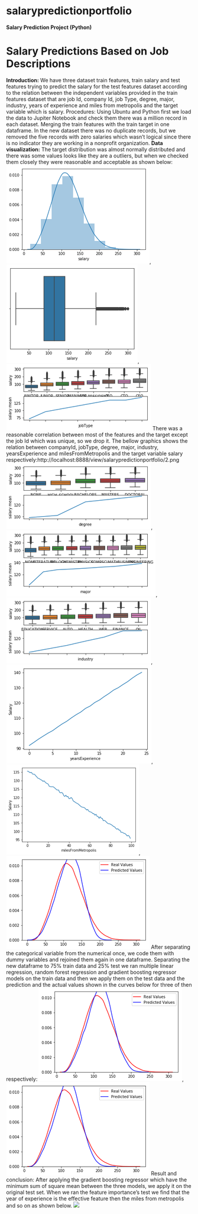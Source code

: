 # salarypredictionportfolio
**Salary Prediction Project (Python)**
# Salary Predictions Based on Job Descriptions #
**Introduction:**
We have three dataset train features, train salary and test features trying to predict the salary for the test features dataset according to the relation between the independent variables provided in the train features dataset that are job Id, company Id, job Type, degree, major, industry, years of experience and miles from metropolis and the target variable which is salary.
Procedures:
Using Ubuntu and Python first we load the data to Jupiter Notebook and check them there was a million record in each dataset. Merging the train features with the train target in one dataframe. In the new dataset there was no duplicate records, but we removed the five records with zero salaries which wasn’t logical since there is no indicator they are working in a nonprofit organization.
**Data visualization:**
The target distribution was almost normally distributed and there was some values looks like they are a outliers, but when we checked them closely they were reasonable and acceptable as shown below:
![](/images/1.png), ![](/images/2.png), ![](/images/3.png)
There was a reasonable correlation between most of the features and the target except the job Id which was unique, so we drop it. The bellow graphics shows the relation between companyId, jobType, degree, major, industry, yearsExperience and milesFromMetropolis and the target variable salary respectively:http://localhost:8888/view/salarypredictionportfolio/2.png
![](/images/4.png), ![](/images/5.png), ![](/images/6.png), ![](/images/7.png), ![](/images/8.png), ![](/images/9.png)
After separating the categorical variable from the numerical once, we code them with dummy variables and rejoined them again in one dataframe. Separating the new dataframe to 75% train data and 25% test we ran multiple linear regression, random forest regression and gradient boosting regressor models on the train data and then we apply them on the test data and the prediction and the actual values shown in the curves below for three of then respectively:
![](/images/10.png), ![](/images/11.png)
Result and conclusion:
After applying the gradient boosting regressor which have the minimum sum of square mean between the three models, we apply it on the original test set. When we ran the feature importance’s test we find that the year of experience is the effective feature then the miles from metropolis and so on as shown below.
<img src="files\fig\http://localhost:8888/view/salarypredictionportfolio/12.png">